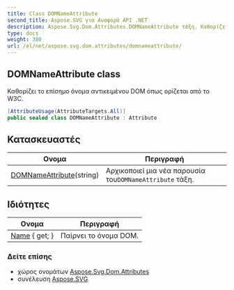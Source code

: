 ```yaml
---
title: Class DOMNameAttribute
second_title: Aspose.SVG για Αναφορά API .NET
description: Aspose.Svg.Dom.Attributes.DOMNameAttribute τάξη. Καθορίζει το επίσημο όνομα αντικειμένου DOM όπως ορίζεται από το W3C.
type: docs
weight: 380
url: /el/net/aspose.svg.dom.attributes/domnameattribute/
---
```

## DOMNameAttribute class

Καθορίζει το επίσημο όνομα αντικειμένου DOM όπως ορίζεται από το W3C.

```csharp
[AttributeUsage(AttributeTargets.All)]
public sealed class DOMNameAttribute : Attribute
```

## Κατασκευαστές

| Ονομα | Περιγραφή |
| --- | --- |
| [DOMNameAttribute](domnameattribute/)(string) | Αρχικοποιεί μια νέα παρουσία του`DOMNameAttribute` τάξη. |

## Ιδιότητες

| Ονομα | Περιγραφή |
| --- | --- |
| [Name](../../aspose.svg.dom.attributes/domnameattribute/name/) { get; } | Παίρνει το όνομα DOM. |

### Δείτε επίσης

* χώρος ονομάτων [Aspose.Svg.Dom.Attributes](../../aspose.svg.dom.attributes/)
* συνέλευση [Aspose.SVG](../../)


